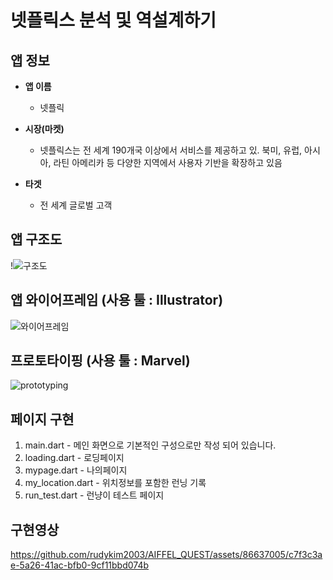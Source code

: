 # 넷플릭스 분석 및 역설계하기       

## 앱 정보

- **앱 이름** 

  - 넷플릭    

- **시장(마켓)**  

  - 넷플릭스는 전 세계 190개국 이상에서 서비스를 제공하고 있. 북미, 유럽, 아시아, 라틴 아메리카 등 다양한 지역에서 사용자 기반을 확장하고 있음 

- **타겟**  

  - 전 세계 글로벌 고객          



## 앱 구조도

!![구조도](https://github.com/user-attachments/assets/4dbc7472-73ba-4bae-b9ea-55cea3147e42)




## 앱 와이어프레임 (사용 툴 : Illustrator)

![와이어프레임](https://github.com/user-attachments/assets/c779ebbc-e4ba-4a09-86b9-95afba0f4f8f)




## 프로토타이핑 (사용 툴 : Marvel)

![prototyping](https://github.com/user-attachments/assets/daf82227-b6a6-4517-92fe-9e957c6704b8)




## 페이지 구현
1. main.dart - 메인 화면으로 기본적인 구성으로만 작성 되어 있습니다.
2. loading.dart - 로딩페이지
3. mypage.dart - 나의페이지
4. my_location.dart - 위치정보를 포함한 런닝 기록
5. run_test.dart - 런냥이 테스트 페이지



## 구현영상 
https://github.com/rudykim2003/AIFFEL_QUEST/assets/86637005/c7f3c3ae-5a26-41ac-bfb0-9cf11bbd074b
